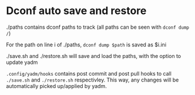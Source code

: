 # Dconf auto save and restore

./paths contains dconf paths to track (all paths can be seen with `dconf dump /`)

For the path on line i of ./paths, `dconf dump $path` is saved as $i.ini

./save.sh and ./restore.sh will save and load the paths, with the option to update yadm

`.config/yadm/hooks` contains post commit and post pull hooks to call `./save.sh` and `./restore.sh` respectivley. This way, any changes will be automatically picked up/applied by yadm.
